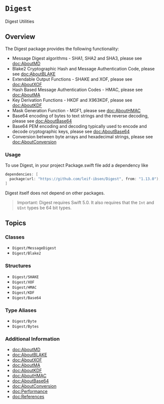 # ``Digest``

Digest Utilities

## Overview

The Digest package provides the following functionality:

* Message Digest algorithms - SHA1, SHA2 and SHA3, please see <doc:AboutMD>
* Blake2 Cryptographic Hash and Message Authentication Code, please see <doc:AboutBLAKE>
* Extendable Output Functions - SHAKE and XOF, please see <doc:AboutXOF>
* Hash Based Message Authentication Codes - HMAC, please see <doc:AboutMA>
* Key Derivation Functions - HKDF and X963KDF, please see <doc:AboutKDF>
* Mask Generation Function - MGF1, please see <doc:AboutHMAC>
* Base64 encoding of bytes to text strings and the reverse decoding, please see <doc:AboutBase64>
* Base64 PEM encoding and decoding typically used to encode and decode cryptographic keys, please see <doc:AboutBase64>
* Conversion between byte arrays and hexadecimal strings, please see <doc:AboutConversion>

### Usage

To use Digest, in your project Package.swift file add a dependency like

```swift
dependencies: [
  package(url: "https://github.com/leif-ibsen/Digest", from: "1.13.0"),
]
```

Digest itself does not depend on other packages.

> Important:
Digest requires Swift 5.0. It also requires that the `Int` and `UInt` types be 64 bit types.

## Topics

### Classes

- ``Digest/MessageDigest``
- ``Digest/Blake2``

### Structures

- ``Digest/SHAKE``
- ``Digest/XOF``
- ``Digest/HMAC``
- ``Digest/KDF``
- ``Digest/Base64``

### Type Aliases

- ``Digest/Byte``
- ``Digest/Bytes``

### Additional Information

- <doc:AboutMD>
- <doc:AboutBLAKE>
- <doc:AboutXOF>
- <doc:AboutMA>
- <doc:AboutKDF>
- <doc:AboutHMAC>
- <doc:AboutBase64>
- <doc:AboutConversion>
- <doc:Performance>
- <doc:References>
